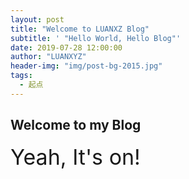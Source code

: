 ```yaml
---
layout: post
title: "Welcome to LUANXZ Blog"
subtitle: ' "Hello World, Hello Blog"'
date: 2019-07-28 12:00:00
author: "LUANXYZ"
header-img: "img/post-bg-2015.jpg"
tags:
  - 起点
---
```


## Welcome to my Blog

<div style="font-size: 34px; text-align: cneter;"> Yeah, It's on! </div>
